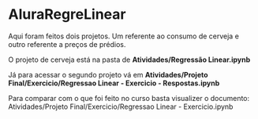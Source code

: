 # AluraRegreLinear
Aqui foram feitos dois projetos. Um referente ao consumo de cerveja e outro referente a preços de prédios.

<p>O projeto de cerveja está na pasta de <b>Atividades/Regressão Linear.ipynb</b></p>
<p>Já para acessar o segundo projeto vá em <b>Atividades/Projeto Final/Exercicio/Regressao Linear - Exercicio - Respostas.ipynb</b></p>
  
 Para comparar com o que foi feito no curso basta visualizer o documento: Atividades/Projeto Final/Exercicio/Regressao Linear - Exercicio.ipynb
 
